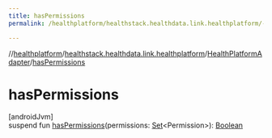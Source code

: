 ```yaml
---
title: hasPermissions
permalink: /healthplatform/healthstack.healthdata.link.healthplatform/-health-platform-adapter/has-permissions.html

---
```

//[healthplatform](../../../index.html)/[healthstack.healthdata.link.healthplatform](../index.html)/[HealthPlatformAdapter](index.html)/[hasPermissions](has-permissions.html)



# hasPermissions



[androidJvm]\
suspend fun [hasPermissions](has-permissions.html)(permissions: [Set](https://kotlinlang.org/api/latest/jvm/stdlib/kotlin.collections/-set/index.html)&lt;Permission&gt;): [Boolean](https://kotlinlang.org/api/latest/jvm/stdlib/kotlin/-boolean/index.html)




